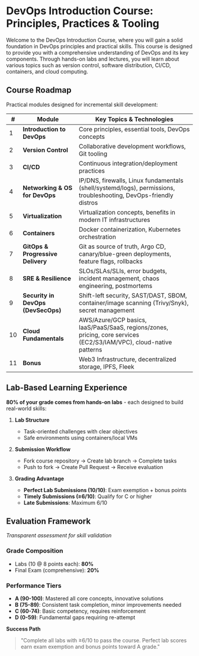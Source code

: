 # DevOps Introduction Course:  Principles, Practices & Tooling

Welcome to the DevOps Introduction Course, where you will gain a solid foundation in DevOps principles and practical skills. This course is designed to provide you with a comprehensive understanding of DevOps and its key components. Through hands-on labs and lectures, you will learn about various topics such as version control, software distribution, CI/CD, containers, and cloud computing.

## Course Roadmap

Practical modules designed for incremental skill development:

| #  | Module                              | Key Topics & Technologies                                                                                                 |
|----|-------------------------------------|--------------------------------------------------------------------------------------------------------------------------|
| 1  | **Introduction to DevOps**          | Core principles, essential tools, DevOps concepts                                                                        |
| 2  | **Version Control**                 | Collaborative development workflows, Git tooling                                                                         |
| 3  | **CI/CD**                           | Continuous integration/deployment practices                                                                              |
| 4  | **Networking & OS for DevOps**      | IP/DNS, firewalls, Linux fundamentals (shell/systemd/logs), permissions, troubleshooting, DevOps-friendly distros        |
| 5  | **Virtualization**                  | Virtualization concepts, benefits in modern IT infrastructures                                                           |
| 6  | **Containers**                      | Docker containerization, Kubernetes orchestration                                                                        |
| 7  | **GitOps & Progressive Delivery**   | Git as source of truth, Argo CD, canary/blue-green deployments, feature flags, rollbacks                         |
| 8  | **SRE & Resilience**                | SLOs/SLAs/SLIs, error budgets, incident management, chaos engineering, postmortems                   |
| 9  | **Security in DevOps (DevSecOps)**  | Shift-left security, SAST/DAST, SBOM, container/image scanning (Trivy/Snyk), secret management                          |
| 10 | **Cloud Fundamentals**              | AWS/Azure/GCP basics, IaaS/PaaS/SaaS, regions/zones, pricing, core services (EC2/S3/IAM/VPC), cloud-native patterns      |
| 11 | **Bonus**                           | Web3 Infrastructure, decentralized storage, IPFS, Fleek                                                                 |

## Lab-Based Learning Experience

**80% of your grade comes from hands-on labs** - each designed to build real-world skills:

1. **Lab Structure**
   - Task-oriented challenges with clear objectives
   - Safe environments using containers/local VMs

2. **Submission Workflow**
   - Fork course repository → Create lab branch → Complete tasks
   - Push to fork → Create Pull Request → Receive evaluation

3. **Grading Advantage**  
   - **Perfect Lab Submissions (10/10)**: Exam exemption + bonus points
   - **Timely Submissions (≥6/10)**: Qualify for C or higher
   - **Late Submissions**: Maximum 6/10

## Evaluation Framework

*Transparent assessment for skill validation*  

### Grade Composition

- Labs (10 @ 8 points each): **80%**
- Final Exam (comprehensive): **20%**

### Performance Tiers


- **A (90-100)**: Mastered all core concepts, innovative solutions  
- **B (75-89)**: Consistent task completion, minor improvements needed  
- **C (60-74)**: Basic competency, requires reinforcement  
- **D (0-59)**: Fundamental gaps requiring re-attempt  

**Success Path**  
> "Complete all labs with ≥6/10 to pass the course. Perfect lab scores earn exam exemption and bonus points toward A grade."  
